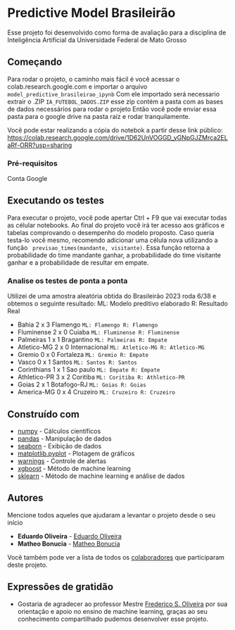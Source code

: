 # Predictive Model Brasileirão

Esse projeto foi desenvolvido como forma de avaliação para a disciplina de Inteligência Artificial da Universidade Federal de Mato Grosso 

## Começando

Para rodar o projeto, o caminho mais fácil é você acessar o colab.research.google.com e importar o arquivo `model_predictive_brasileirao_ipynb` 
Com ele importado será necessario extrair o .ZIP `IA_FUTEBOL_DADOS.ZIP` esse zip contém a pasta com as bases de dados necessários para rodar o projeto
Então você pode enviar essa pasta para o google drive na pasta raíz e rodar tranquilamente.

Você pode estar realizando a cópia do notebok a partir desse link público:
https://colab.research.google.com/drive/1D62UnVOGGD_yGNpGJZMrca2ELaRf-ORR?usp=sharing

### Pré-requisitos

Conta Google


## Executando os testes

Para executar o projeto, você pode apertar Ctrl + F9 que vai executar todas as célular notebooks. Ao final do projeto você irá ter acesso aos gráficos e tabelas comprovando o desempenho do modelo proposto. Caso queria testa-lo você mesmo, recomendo adicionar uma célula nova utilizando a função `  previsao_times(mandante, visitante) `.
Essa função retorna a probabilidade do time mandante ganhar, a probabilidade do time visitante ganhar e a probabilidade de resultar em empate.

### Analise os testes de ponta a ponta
Utilizei de uma amostra aleatória obtida do Brasileirão 2023 roda 6/38 e obtemos o seguinte resultado:
ML: Modelo preditivo elaborado
R: Resultado Real

* Bahia 2 x 3 Flamengo `ML: Flamengo R: Flamengo`
* Fluminense 2 x 0 Cuiaba `ML: Fluminense R: Fluminense`
* Palmeiras 1 x 1 Bragantino `ML: Palmeiras R: Empate`
* Atletico-MG 2 x 0 Internacional `ML: Atletico-MG R: Atletico-MG`
* Gremio 0 x 0 Fortaleza `ML: Gremio R: Empate`
* Vasco 0 x 1 Santos `ML: Santos R: Santos`
* Corinthians 1 x 1 Sao paulo `ML: Empate R: Empate` 
* Athletico-PR 3 x 2 Coritiba `ML: Coritiba R: Athletico-PR`
* Goias 2 x 1 Botafogo-RJ `ML: Goias R: Goias`
* America-MG 0 x 4 Cruzeiro `ML: Cruzeiro R: Cruzeiro`

## Construído com

* [numpy](https://pypi.org/project/numpy/) - Cálculos científicos
* [pandas](https://pypi.org/project/pandas/) - Manipulação de dados
* [seaborn](https://seaborn.pydata.org/) - Exibição de dados
* [matplotlib.pyplot](https://matplotlib.org/stable/tutorials/introductory/pyplot.html) - Plotagem de gráficos
* [warnings](https://docs.python.org/3/library/warnings.html) - Controle de alertas 
* [xgboost](https://xgboost.readthedocs.io/en/stable/) - Método de machine learning
* [sklearn](https://pypi.org/project/scikit-learn/) - Método de machine learning e análise de dados


## Autores

Mencione todos aqueles que ajudaram a levantar o projeto desde o seu início

* **Eduardo Oliveira** - [Eduardo Oliveira](https://github.com/duardoliveiras)
* **Matheo Bonucia** - [Matheo Bonucia](https://github.com/tanakagl)

Você também pode ver a lista de todos os [colaboradores](https://github.com/usuario/projeto/colaboradores) que participaram deste projeto.

## Expressões de gratidão

* Gostaria de agradecer ao professor Mestre [Frederico S. Oliveira](https://github.com/freds0) por sua orientação e apoio no ensino de machine learning, graças ao seu conhecimento compartilhado pudemos desenvolver esse projeto.
